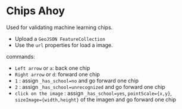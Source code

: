 # Chips Ahoy

Used for validating machine learning chips.

- Upload a `GeoJSON FeatureCollection`
- Use the `url` properties for load a image.

commands:

- `Left arrow` or `a`: back one chip
- `Right arrow` or `d`: forward one chip
- `1` : assign `_has_school=no` and go forward one chip
- `2` : assign `_has_school=unrecognized` and go forward one chip
- `click on the image` : assign `_has_school=yes`, `pointScale={x,y}`, `sizeImage={width,height}` of the imagen and go forward one chip
